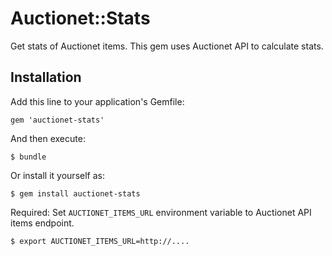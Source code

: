 # Auctionet::Stats

Get stats of Auctionet items. This gem uses Auctionet API to calculate stats.

## Installation

Add this line to your application's Gemfile:

    gem 'auctionet-stats'

And then execute:

    $ bundle

Or install it yourself as:

    $ gem install auctionet-stats

Required: Set ```AUCTIONET_ITEMS_URL``` environment variable to Auctionet API items endpoint.

    $ export AUCTIONET_ITEMS_URL=http://....

